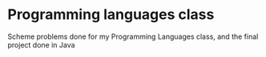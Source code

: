 # Programming languages class
Scheme problems done for my Programming Languages class, and the final project done in Java
